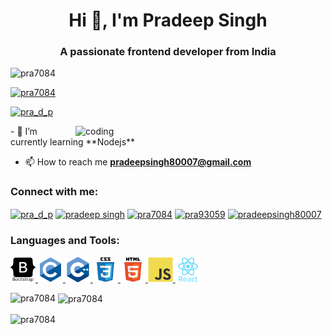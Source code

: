 <h1 align="center">Hi 👋, I'm Pradeep Singh</h1>
<h3 align="center">A passionate frontend developer from India</h3>
<p align="left"> <img src="https://komarev.com/ghpvc/?username=pra7084&label=Profile%20views&color=0e75b6&style=flat" alt="pra7084" /> </p>

<p align="left"> <a href="https://github.com/ryo-ma/github-profile-trophy"><img src="https://github-profile-trophy.vercel.app/?username=pra7084" alt="pra7084" /></a> </p>

<p align="left"> <a href="https://twitter.com/pra_d_p" target="blank"><img src="https://img.shields.io/twitter/follow/pra_d_p?logo=twitter&style=for-the-badge" alt="pra_d_p" /></a> </p>
<img align="right" alt="coding" width="400" src="https://user-images.githubusercontent.com/55389276/140866485-8fb1c876-9a8f-4d6a-98dc-08c4981eaf70.gif">
- 🌱 I’m currently learning **Nodejs**

- 📫 How to reach me **pradeepsingh80007@gmail.com**

<h3 align="left">Connect with me:</h3>
<p align="left">
<a href="https://twitter.com/pra_d_p" target="blank"><img align="center" src="https://raw.githubusercontent.com/rahuldkjain/github-profile-readme-generator/master/src/images/icons/Social/twitter.svg" alt="pra_d_p" height="30" width="40" /></a>
<a href="https://linkedin.com/in/pradeep singh" target="blank"><img align="center" src="https://raw.githubusercontent.com/rahuldkjain/github-profile-readme-generator/master/src/images/icons/Social/linked-in-alt.svg" alt="pradeep singh" height="30" width="40" /></a>
<a href="https://www.codechef.com/users/pra7084" target="blank"><img align="center" src="https://cdn.jsdelivr.net/npm/simple-icons@3.1.0/icons/codechef.svg" alt="pra7084" height="30" width="40" /></a>
<a href="https://www.leetcode.com/pra93059" target="blank"><img align="center" src="https://raw.githubusercontent.com/rahuldkjain/github-profile-readme-generator/master/src/images/icons/Social/leet-code.svg" alt="pra93059" height="30" width="40" /></a>
<a href="https://auth.geeksforgeeks.org/user/pradeepsingh80007" target="blank"><img align="center" src="https://raw.githubusercontent.com/rahuldkjain/github-profile-readme-generator/master/src/images/icons/Social/geeks-for-geeks.svg" alt="pradeepsingh80007" height="30" width="40" /></a>
</p>

<h3 align="left">Languages and Tools:</h3>
<p align="left"> <a href="https://getbootstrap.com" target="_blank" rel="noreferrer"> <img src="https://raw.githubusercontent.com/devicons/devicon/master/icons/bootstrap/bootstrap-plain-wordmark.svg" alt="bootstrap" width="40" height="40"/> </a> <a href="https://www.cprogramming.com/" target="_blank" rel="noreferrer"> <img src="https://raw.githubusercontent.com/devicons/devicon/master/icons/c/c-original.svg" alt="c" width="40" height="40"/> </a> <a href="https://www.w3schools.com/cpp/" target="_blank" rel="noreferrer"> <img src="https://raw.githubusercontent.com/devicons/devicon/master/icons/cplusplus/cplusplus-original.svg" alt="cplusplus" width="40" height="40"/> </a> <a href="https://www.w3schools.com/css/" target="_blank" rel="noreferrer"> <img src="https://raw.githubusercontent.com/devicons/devicon/master/icons/css3/css3-original-wordmark.svg" alt="css3" width="40" height="40"/> </a> <a href="https://www.w3.org/html/" target="_blank" rel="noreferrer"> <img src="https://raw.githubusercontent.com/devicons/devicon/master/icons/html5/html5-original-wordmark.svg" alt="html5" width="40" height="40"/> </a> <a href="https://developer.mozilla.org/en-US/docs/Web/JavaScript" target="_blank" rel="noreferrer"> <img src="https://raw.githubusercontent.com/devicons/devicon/master/icons/javascript/javascript-original.svg" alt="javascript" width="40" height="40"/> </a> <a href="https://reactjs.org/" target="_blank" rel="noreferrer"> <img src="https://raw.githubusercontent.com/devicons/devicon/master/icons/react/react-original-wordmark.svg" alt="react" width="40" height="40"/> </a> </p>

<p><img align="left" src="https://github-readme-stats.vercel.app/api/top-langs?username=pra7084&show_icons=true&locale=en&layout=compact" alt="pra7084" /></p>

<p>&nbsp;<img align="center" src="https://github-readme-stats.vercel.app/api?username=pra7084&show_icons=true&locale=en" alt="pra7084" /></p>

<p><img align="center" src="https://github-readme-streak-stats.herokuapp.com/?user=pra7084&" alt="pra7084" /></p>
